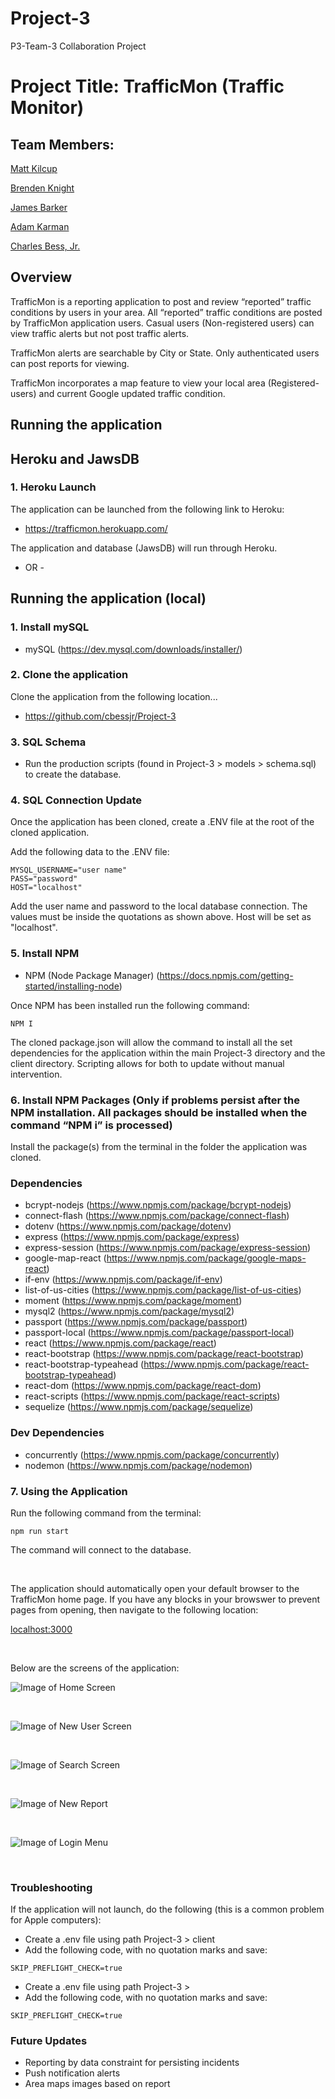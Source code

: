 # Project-3
P3-Team-3 Collaboration Project

# Project Title: TrafficMon (Traffic Monitor)

## Team Members:


[Matt Kilcup](https://www.linkedin.com/in/matt-kilcup-515697168/) <p>
[Brenden Knight](https://www.linkedin.com/in/brenden-knight-500042151/) <p>
[James Barker](https://www.linkedin.com/in/james-barker-78961295/) <p>
[Adam Karman](https://www.linkedin.com/in/adam-karman-1bb026171/) <p>
[Charles Bess, Jr.](https://www.linkedin.com/in/charles-bess-a97b055/)


## Overview

TrafficMon is a reporting application to post and review “reported” traffic conditions by users in your area. All “reported” traffic conditions are posted by TrafficMon application users. Casual users (Non-registered users) can view traffic alerts but not post traffic alerts.

TrafficMon alerts are searchable by City or State. Only authenticated users can post reports for viewing.

TrafficMon incorporates a map feature to view your local area (Registered-users) and current Google updated traffic condition.


## Running the application

## Heroku and JawsDB


### 1. Heroku Launch

The application can be launched from the following link to Heroku:

- https://trafficmon.herokuapp.com/

The application and database (JawsDB) will run through Heroku.


- OR - 



## Running the application (local)


### 1. Install mySQL

- mySQL (https://dev.mysql.com/downloads/installer/)


### 2. Clone the application

Clone the application from the following location... 

- https://github.com/cbessjr/Project-3


### 3. SQL Schema

- Run the production scripts (found in Project-3 > models > schema.sql) to create the database.
   
 
### 4. SQL Connection Update
 
Once the application has been cloned, create a .ENV file at the root of the cloned application. 

Add the following data to the .ENV file:

```
MYSQL_USERNAME="user name" 
PASS="password"
HOST="localhost"
```

Add the user name and password to the local database connection. The values must be inside the quotations as shown above. Host will be set as "localhost".


### 5. Install NPM

- NPM (Node Package Manager) (https://docs.npmjs.com/getting-started/installing-node)

Once NPM has been installed run the following command:

```
NPM I
``` 

The cloned package.json will allow the command to install all the set dependencies for the application within the main Project-3 directory and the client directory. Scripting allows for both to update without manual intervention. 


### 6. Install NPM Packages (Only if problems persist after the NPM installation. All packages should be installed when the command “NPM i” is processed)

Install the package(s) from the terminal in the folder the application was cloned.

### Dependencies

- bcrypt-nodejs (https://www.npmjs.com/package/bcrypt-nodejs)
- connect-flash (https://www.npmjs.com/package/connect-flash)
- dotenv (https://www.npmjs.com/package/dotenv)
- express (https://www.npmjs.com/package/express)
- express-session (https://www.npmjs.com/package/express-session)
- google-map-react (https://www.npmjs.com/package/google-maps-react)
- if-env (https://www.npmjs.com/package/if-env)
- list-of-us-cities (https://www.npmjs.com/package/list-of-us-cities)
- moment (https://www.npmjs.com/package/moment)
- mysql2 (https://www.npmjs.com/package/mysql2)
- passport (https://www.npmjs.com/package/passport)
- passport-local (https://www.npmjs.com/package/passport-local)
- react (https://www.npmjs.com/package/react)
- react-bootstrap (https://www.npmjs.com/package/react-bootstrap)
- react-bootstrap-typeahead (https://www.npmjs.com/package/react-bootstrap-typeahead)
- react-dom (https://www.npmjs.com/package/react-dom)
- react-scripts (https://www.npmjs.com/package/react-scripts)
- sequelize (https://www.npmjs.com/package/sequelize)


### Dev Dependencies

- concurrently (https://www.npmjs.com/package/concurrently)
- nodemon (https://www.npmjs.com/package/nodemon)


 
### 7. Using the Application
 
Run the following command from the terminal:

```npm run start```

The command will connect to the database.

<br>

The application should automatically open your default browser to the TrafficMon home page. If you have any blocks in your browswer to prevent pages from opening, then navigate to the following location:

[localhost:3000](http:\\localhost:3000)

<br>
  
Below are the screens of the application:




![Image of Home Screen](https://github.com/cbessjr/Project-3/blob/master/client/public/img/Home_Screen.png)


<br>

![Image of New User Screen](https://github.com/cbessjr/Project-2/blob/master/public/img/New_User_Screen.png)

<br>

![Image of Search Screen](https://github.com/cbessjr/Project-2/blob/master/public/img/Search_Screen.png)

<br>

![Image of New Report](https://github.com/cbessjr/Project-2/blob/master/public/img/New_Report_Screen.png)

<br>

![Image of Login Menu](https://github.com/cbessjr/Project-2/blob/master/public/img/Login_Menu.png)

<br>



### Troubleshooting

If the application will not launch, do the following (this is a common problem for Apple computers):

- Create a .env file using path Project-3 > client 
- Add the following code, with no quotation marks and save: 

```
SKIP_PREFLIGHT_CHECK=true
```

- Create a .env file using path Project-3 > 
- Add the following code, with no quotation marks and save: 

```
SKIP_PREFLIGHT_CHECK=true
```


### Future Updates
  
- Reporting by data constraint for persisting incidents
- Push notification alerts
- Area maps images based on report

